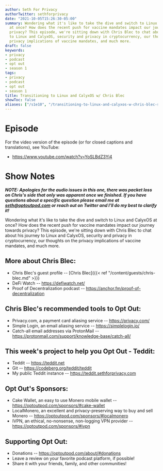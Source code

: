 ```yaml
---
author: Seth For Privacy
authorTwitter: sethforprivacy
date: "2021-10-05T15:26:30-05:00"
summary: Wondering what it's like to take the dive and switch to Linux and CalyxOS
  at once? How does the recent push for vaccine mandates impact our journey towards
  privacy? This episode, we're sitting down with Chris Blec to chat about his journey
  to Linux and CalyxOS, security and privacy in cryptocurrency, our thoughts on the
  privacy implications of vaccine mandates, and much more.
draft: false
keywords:
- privacy
- podcast
- opt out
- season 1
tags:
- privacy
- podcast
- opt out
- season 1
title: Transitioning to Linux and CalyxOS w/ Chris Blec
showToc: false
aliases: ["/s1e10", "/transitioning-to-linux-and-calyxos-w-chris-blec-s01e10"]
---
```


# Episode

<div id="buzzsprout-player-9295037"></div><script src="https://www.buzzsprout.com/1790481/9295037-transitioning-to-linux-and-calyxos-w-chris-blec.js?container_id=buzzsprout-player-9295037&player=small" type="text/javascript" charset="utf-8"></script>

For the video version of the episode (or for closed captions and translations), see YouTube: 

- <https://www.youtube.com/watch?v=YoSLBdZ3Yi4>

# Show Notes

***NOTE: Apologies for the audio issues in this one, there was packet loss on Chris's side that only was apparent once we finished. If you have questions about a specific question please email me at seth@optoutpod.com or reach out on Twitter and I'll do my best to clarify it!***

Wondering what it's like to take the dive and switch to Linux and CalyxOS at once? How does the recent push for vaccine mandates impact our journey towards privacy? This episode, we're sitting down with Chris Blec to chat about his journey to Linux and CalyxOS, security and privacy in cryptocurrency, our thoughts on the privacy implications of vaccine mandates, and much more.

## More about Chris Blec:

- Chris Blec's guest profile -- [Chris Blec]({{< ref "/content/guests/chris-blec.md" >}})
- DeFi Watch -- https://defiwatch.net/
- Proof of Decentralization podcast -- https://anchor.fm/proof-of-decentralization

## Chris Blec's recommended tools to Opt Out:

- Privacy.com, a payment card aliasing service -- https://privacy.com/
- Simple Login, an email aliasing service -- https://simplelogin.io/
- Catch-all email addresses via ProtonMail -- https://protonmail.com/support/knowledge-base/catch-all/

## This week's project to help you Opt Out - Teddit:

- Teddit -- https://teddit.net
- Git -- https://codeberg.org/teddit/teddit
- My public Teddit instance -- https://teddit.sethforprivacy.com

## Opt Out's Sponsors:

- Cake Wallet, an easy to use Monero mobile wallet -- https://optoutpod.com/sponsors/#cake-wallet
- LocalMonero, an excellent and privacy-preserving way to buy and sell Monero -- https://optoutpod.com/sponsors/#localmonero
- IVPN, an ethical, no-nonsense, non-logging VPN provider -- https://optoutpod.com/sponsors/#ivpn

## Supporting Opt Out:

- Donations -- https://optoutpod.com/about/#donations
- Leave a review on your favorite podcast platform, if possible!
- Share it with your friends, family, and other communities!
